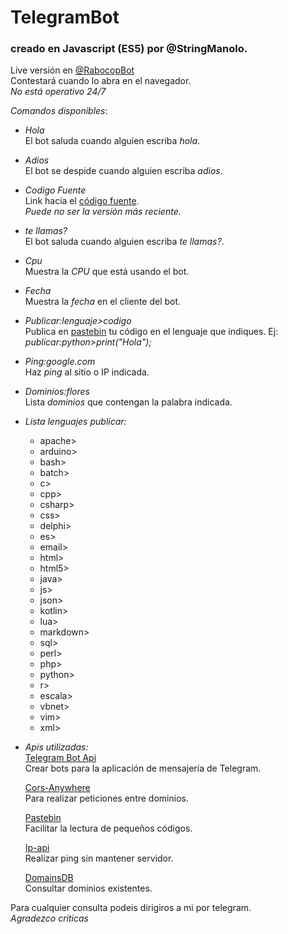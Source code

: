 # TelegramBot  
### creado en Javascript (ES5) por @StringManolo.

Live versión en [@RabocopBot](https://t.me/RabocopBot)  
Contestará cuando lo abra en el navegador.  
_No está operativo 24/7_ 

  
*_Comandos disponibles_*: 

* *Hola*  
El bot saluda cuando alguien escriba _hola_.

* *Adios*  
El bot se despide cuando alguien escriba _adios_.

* *Codigo Fuente*  
Link hacia el [código fuente](https://github.com/StringManolo/Telegram-bot).  
_Puede no ser la versión más reciente._

* *te llamas?*  
El bot saluda cuando alguien escriba _te llamas?_.

* *Cpu*  
Muestra la _CPU_ que está usando el bot.

* *Fecha*  
Muestra la _fecha_ en el cliente del bot.

* *Publicar:lenguaje>codigo*  
Publica en [pastebin](https://pastebin.com) tu código en el lenguaje que indiques. Ej:
_publicar:python>print("Hola");_

* *Ping:google.com*  
Haz _ping_ al sitio o IP indicada.

* *Dominios:flores*  
Lista _dominios_ que contengan la palabra indicada.

* *Lista lenguajes publicar:*  
    * apache>
    * arduino>
    * bash>
    * batch>
    * c>
    * cpp>
    * csharp>
    * css>
    * delphi>
    * es>
    * email>
    * html>
    * html5>
    * java>
    * js>
    * json>
    * kotlin>
    * lua>
    * markdown>
    * sql>
    * perl>
    * php>
    * python>
    * r>
    * escala>
    * vbnet>
    * vim>
    * xml>


* *Apis utilizadas:*  
    [Telegram Bot Api](https://api.telegram.org/bot)  
    Crear bots para la aplicación de mensajería de Telegram.

    [Cors-Anywhere](https://cors-anywhere.herokuapp.com)  
    Para realizar peticiones entre dominios.  

    [Pastebin](https://pastebin.com/api/api_post.php)  
    Facilitar la lectura de pequeños códigos.

    [Ip-api](http://ip-api.com/json)  
    Realizar ping sin mantener servidor.

    [DomainsDB](https://api.domainsdb.info)  
    Consultar dominios existentes.
  
  
Para cualquier consulta podeis dirigiros a mi por telegram.  
_Agradezco críticas_
